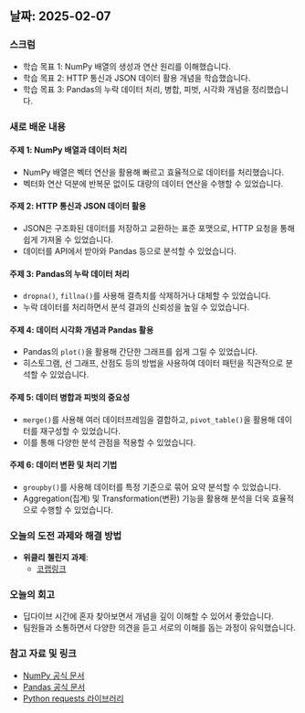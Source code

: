 ## 날짜: 2025-02-07  

### 스크럼  
- 학습 목표 1: NumPy 배열의 생성과 연산 원리를 이해했습니다.  
- 학습 목표 2: HTTP 통신과 JSON 데이터 활용 개념을 학습했습니다.  
- 학습 목표 3: Pandas의 누락 데이터 처리, 병합, 피벗, 시각화 개념을 정리했습니다.  

### 새로 배운 내용  
#### 주제 1: NumPy 배열과 데이터 처리  
- NumPy 배열은 벡터 연산을 활용해 빠르고 효율적으로 데이터를 처리했습니다.  
- 벡터화 연산 덕분에 반복문 없이도 대량의 데이터 연산을 수행할 수 있었습니다.  

#### 주제 2: HTTP 통신과 JSON 데이터 활용  
- JSON은 구조화된 데이터를 저장하고 교환하는 표준 포맷으로, HTTP 요청을 통해 쉽게 가져올 수 있었습니다.  
- 데이터를 API에서 받아와 Pandas 등으로 분석할 수 있었습니다.  

#### 주제 3: Pandas의 누락 데이터 처리  
- `dropna()`, `fillna()`를 사용해 결측치를 삭제하거나 대체할 수 있었습니다.  
- 누락 데이터를 처리하면서 분석 결과의 신뢰성을 높일 수 있었습니다.  

#### 주제 4: 데이터 시각화 개념과 Pandas 활용  
- Pandas의 `plot()`을 활용해 간단한 그래프를 쉽게 그릴 수 있었습니다.  
- 히스토그램, 선 그래프, 산점도 등의 방법을 사용하여 데이터 패턴을 직관적으로 분석할 수 있었습니다.  

#### 주제 5: 데이터 병합과 피벗의 중요성  
- `merge()`를 사용해 여러 데이터프레임을 결합하고, `pivot_table()`을 활용해 데이터를 재구성할 수 있었습니다.  
- 이를 통해 다양한 분석 관점을 적용할 수 있었습니다.  

#### 주제 6: 데이터 변환 및 처리 기법  
- `groupby()`를 사용해 데이터를 특정 기준으로 묶어 요약 분석할 수 있었습니다.  
- Aggregation(집계) 및 Transformation(변환) 기능을 활용해 분석을 더욱 효율적으로 수행할 수 있었습니다.  

### 오늘의 도전 과제와 해결 방법  
- **위클리 첼린지 과제**:  
  - [코랩링크](https://colab.research.google.com/drive/1NgHTY_UAUepCk0BNNAZa7-rZ_aY9LCfh?usp=sharing)

### 오늘의 회고  
- 딥다이브 시간에 혼자 찾아보면서 개념을 깊이 이해할 수 있어서 좋았습니다.  
- 팀원들과 소통하면서 다양한 의견을 듣고 서로의 이해를 돕는 과정이 유익했습니다.  

### 참고 자료 및 링크  
- [NumPy 공식 문서](https://numpy.org/doc/)  
- [Pandas 공식 문서](https://pandas.pydata.org/docs/)  
- [Python requests 라이브러리](https://docs.python-requests.org/en/latest/)  
